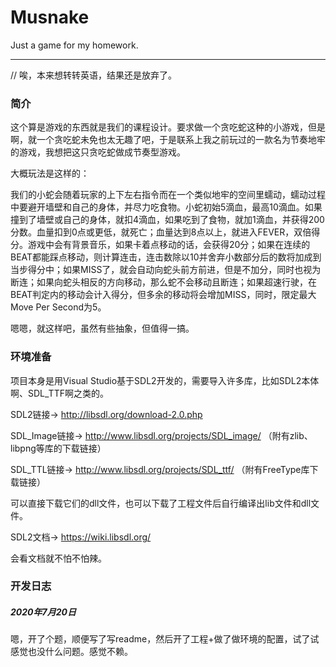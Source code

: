 # Musnake

Just a game for my homework.

---

// 唉，本来想转转英语，结果还是放弃了。

### 简介

这个算是游戏的东西就是我们的课程设计。要求做一个贪吃蛇这种的小游戏，但是啊，就一个贪吃蛇未免也太无趣了吧，于是联系上我之前玩过的一款名为节奏地牢的游戏，我想把这只贪吃蛇做成节奏型游戏。

大概玩法是这样的：

我们的小蛇会随着玩家的上下左右指令而在一个类似地牢的空间里蠕动，蠕动过程中要避开墙壁和自己的身体，并尽力吃食物。小蛇初始5滴血，最高10滴血。如果撞到了墙壁或自己的身体，就扣4滴血，如果吃到了食物，就加1滴血，并获得200分数。血量扣到0点或更低，就死亡；血量达到8点以上，就进入FEVER，双倍得分。游戏中会有背景音乐，如果卡着点移动的话，会获得20分；如果在连续的BEAT都能踩点移动，则计算连击，连击数除以10并舍弃小数部分后的数将加成到当步得分中；如果MISS了，就会自动向蛇头前方前进，但是不加分，同时也视为断连；如果向蛇头相反的方向移动，那么蛇不会移动且断连；如果超速行驶，在BEAT判定内的移动会计入得分，但多余的移动将会增加MISS，同时，限定最大Move Per Second为5。

嗯嗯，就这样吧，虽然有些抽象，但值得一搞。

### 环境准备

项目本身是用Visual Studio基于SDL2开发的，需要导入许多库，比如SDL2本体啊、SDL_TTF啊之类的。

SDL2链接-> http://libsdl.org/download-2.0.php

SDL_Image链接-> http://www.libsdl.org/projects/SDL_image/ （附有zlib、libpng等库的下载链接）

SDL_TTL链接-> http://www.libsdl.org/projects/SDL_ttf/ （附有FreeType库下载链接）

可以直接下载它们的dll文件，也可以下载了工程文件后自行编译出lib文件和dll文件。

SDL2文档-> https://wiki.libsdl.org/

会看文档就不怕不怕辣。

### 开发日志

##### 2020年7月20日

嗯，开了个题，顺便写了写readme，然后开了工程+做了做环境的配置，试了试感觉也没什么问题。感觉不赖。
